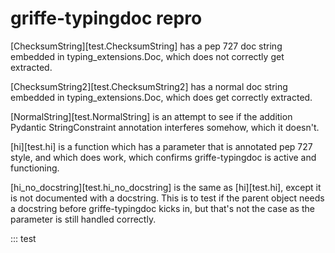 # griffe-typingdoc repro

[ChecksumString][test.ChecksumString] has a pep 727 doc string embedded in typing_extensions.Doc, which does not correctly get extracted.

[ChecksumString2][test.ChecksumString2] has a normal doc string embedded in typing_extensions.Doc, which does get correctly extracted.

[NormalString][test.NormalString] is an attempt to see if the addition Pydantic StringConstraint annotation interferes somehow, which it doesn't.

[hi][test.hi] is a function which has a parameter that is annotated pep 727 style, and which does work, which confirms griffe-typingdoc is active and functioning.

[hi_no_docstring][test.hi_no_docstring] is the same as [hi][test.hi], except it is not documented with a docstring. This is to test if the parent object needs a docstring before griffe-typingdoc kicks in, but that's not the case as the parameter is still handled correctly.

::: test
